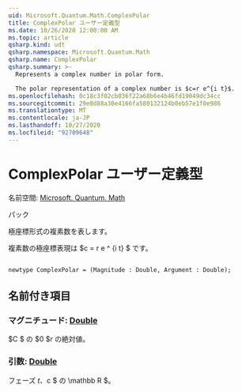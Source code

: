 ```yaml
---
uid: Microsoft.Quantum.Math.ComplexPolar
title: ComplexPolar ユーザー定義型
ms.date: 10/26/2020 12:00:00 AM
ms.topic: article
qsharp.kind: udt
qsharp.namespace: Microsoft.Quantum.Math
qsharp.name: ComplexPolar
qsharp.summary: >-
  Represents a complex number in polar form.

  The polar representation of a complex number is $c=r e^{i t}$.
ms.openlocfilehash: 0c18c3f02cb036f22a68b6e4b46fd19049dc34cc
ms.sourcegitcommit: 29e0d88a30e4166fa580132124b0eb57e1f0e986
ms.translationtype: MT
ms.contentlocale: ja-JP
ms.lasthandoff: 10/27/2020
ms.locfileid: "92709648"
---
```

# <a name="complexpolar-user-defined-type"></a>ComplexPolar ユーザー定義型

名前空間: [Microsoft. Quantum. Math](xref:Microsoft.Quantum.Math)

パック [](https://nuget.org/packages/)


極座標形式の複素数を表します。

複素数の極座標表現は $c = r e ^ {i t} $ です。

```qsharp

newtype ComplexPolar = (Magnitude : Double, Argument : Double);
```



## <a name="named-items"></a>名前付き項目

### <a name="magnitude--double"></a>マグニチュード: [Double](xref:microsoft.quantum.lang-ref.double)

$C $ の $0 $r の絶対値。
### <a name="argument--double"></a>引数: [Double](xref:microsoft.quantum.lang-ref.double)

フェーズ $t、$c $ の \mathbb R $。